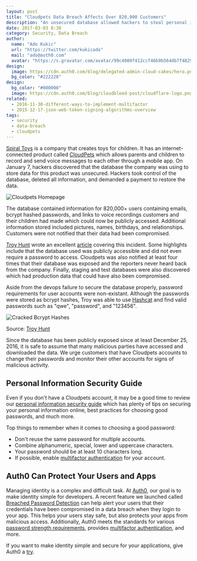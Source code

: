 ```yaml
---
layout: post
title: "Cloudpets Data Breach Affects Over 820,000 Customers"
description: "An unsecured database allowed hackers to steal personal information from over 820,000 Cloudpets customers."
date: 2017-03-03 8:30
category: Security, Data Breach
author:
  name: "Ado Kukic"
  url: "https://twitter.com/kukicado"
  mail: "ado@auth0.com"
  avatar: "https://s.gravatar.com/avatar/99c4080f412ccf46b9b564db7f482907?s=200"
design:
  image: https://cdn.auth0.com/blog/delegated-admin-cloud-cakes/hero.png
  bg_color: "#222228"
design:
  bg_color: "#000000"
  image: https://cdn.auth0.com/blog/cloudbleed-post/cloudflare-logo.png
related:
  - 2016-11-30-different-ways-to-implement-multifactor
  - 2015-12-17-json-web-token-signing-algorithms-overview
tags:
  - security
  - data-breach
  - cloudpets
---
```


[Spiral Toys](http://spiraltoys.com/) is a company that creates toys for children. It has an internet-connected product called [CloudPets](http://cloudpets.com/) which allows parents and children to record and send voice messages to each other through a mobile app. On January 7, hackers discovered that the database the company was using to store data for this product was unsecured. Hackers took control of the database, deleted all information, and demanded a payment to restore the data.

![Cloudpets Homepage](https://cdn.auth0.com/blog/cloudpets-data-breach/cloudpets.png)

The database contained information for 820,000+ users containing emails, bcrypt hashed passwords, and links to voice recordings customers and their children had made which could now be publicly accessed. Additional information stored included pictures, names, birthdays, and relationships. Customers were not notified that their data had been compromised.

[Troy Hunt](https://twitter.com/troyhunt) wrote an excellent [article](https://www.troyhunt.com/data-from-connected-cloudpets-teddy-bears-leaked-and-ransomed-exposing-kids-voice-messages/) covering this incident. Some highlights include that the database used was publicly accessible and did not even require a password to access. Cloudpets was also notified at least four times that their database was exposed and the reporters never heard back from the company. Finally, staging and test databases were also discovered which had production data that could have also been compromised.

Aside from the devops failure to secure the database properly, password requirements for user accounts were non-existant. Although the passwords were stored as bcrypt hashes, Troy was able to use [Hashcat](https://hashcat.net/hashcat/) and find valid passwords such as "qwe", "password", and "123456". 

![Cracked Bcrypt Hashes](https://cdn.auth0.com/blog/cloudpets-data-breach/cracked-bcrypt-hashes.png)

Source: [Troy Hunt](https://www.troyhunt.com/data-from-connected-cloudpets-teddy-bears-leaked-and-ransomed-exposing-kids-voice-messages/)

Since the database has been publicly exposed since at least December 25, 2016, it is safe to assume that many malicious parties have accessed and downloaded the data. We urge customers that have Cloudpets accounts to change their passwords and monitor their other accounts for signs of malicious activity.

## Personal Information Security Guide

Even if you don't have a Cloudpets account, it may be a good time to review our [personal information security guide](https://auth0.com/blog/personal-information-security-identity-guide/) which has plenty of tips on securing your personal information online, best practices for choosing good passwords, and much more. 

Top things to remember when it comes to choosing a good password:

* Don't reuse the same password for multiple accounts.
* Combine alphanumeric, special, lower and uppercase characters.
* Your password should be at least 10 characters long.
* If possible, enable [multifactor authentication](https://auth0.com/multifactor-authentication) for your account.

## Auth0 Can Protect Your Users and Apps

Managing identity is a complex and difficult task. At [Auth0](https://auth0.com), our goal is to make identity simple for developers. A recent feature we launched called [Breached Password Detection](https://auth0.com/breached-passwords) can help alert your users that their credentials have been compromised in a data breach when they login to your app. This helps your users stay safe, but also protects your apps from malicious access. Additionally, Auth0 meets the standards for various [password strength requirements](https://auth0.com/docs/connections/database/password-strength), provides [multifactor authentication](https://auth0.com/multifactor-authentication), and more.

If you want to make identity simple and secure for your applications, give Auth0 a <a href="javascript:signup()">try</a>.
